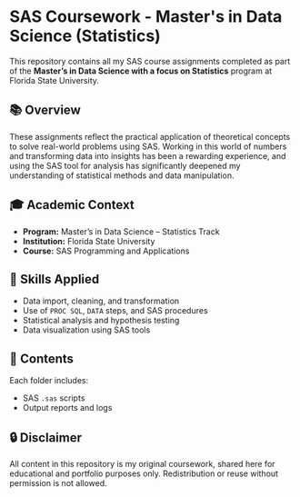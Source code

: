 # SAS Coursework - Master's in Data Science (Statistics)

This repository contains all my SAS course assignments completed as part of the **Master’s in Data Science with a focus on Statistics** program at Florida State University.

## 📚 Overview

These assignments reflect the practical application of theoretical concepts to solve real-world problems using SAS. Working in this world of numbers and transforming data into insights has been a rewarding experience, and using the SAS tool for analysis has significantly deepened my understanding of statistical methods and data manipulation.

## 🎓 Academic Context

- **Program:** Master’s in Data Science – Statistics Track  
- **Institution:** Florida State University  
- **Course:** SAS Programming and Applications  

## 🧠 Skills Applied

- Data import, cleaning, and transformation
- Use of `PROC SQL`, `DATA` steps, and SAS procedures
- Statistical analysis and hypothesis testing
- Data visualization using SAS tools

## 📁 Contents

Each folder includes:
- SAS `.sas` scripts
- Output reports and logs

## 🔒 Disclaimer

All content in this repository is my original coursework, shared here for educational and portfolio purposes only. Redistribution or reuse without permission is not allowed.

